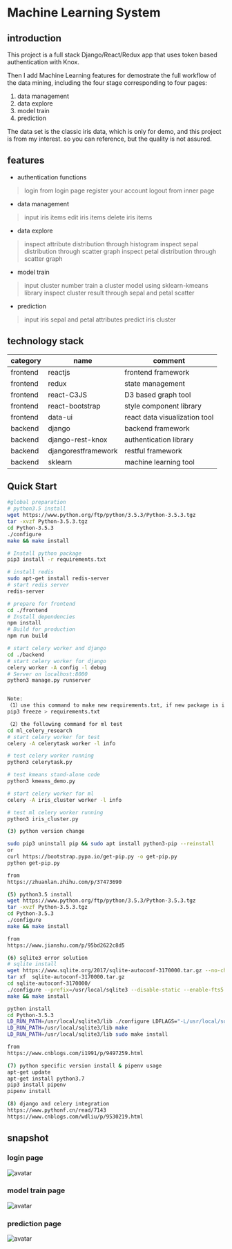 # Machine Learning System

## introduction

This project is a full stack Django/React/Redux app that uses token based authentication with Knox.

Then I add Machine Learning features for demostrate the full workflow of the data mining, including the four stage corresponding to four pages:
1. data management
2. data explore
3. model train
4. prediction

The data set is the classic iris data, which is only for demo, and this project is from my interest. so you can reference, but the quality is not assured.

## features

* authentication functions
> login from login page
> register your account
> logout from inner page

* data management
> input iris items
> edit iris items
> delete iris items

* data explore
> inspect attribute distribution through histogram
> inspect sepal distribution through scatter graph
> inspect petal distribution through scatter graph

* model train
> input cluster number
> train a cluster model using sklearn-kmeans library
> inspect cluster result through sepal and petal scatter

* prediction
> input iris sepal and petal attributes
> predict iris cluster

## technology stack


category | name | comment
---------|----------|---------
 frontend | reactjs | frontend framework
 frontend | redux | state management
 frontend | react-C3JS | D3 based graph tool
 frontend | react-bootstrap | style component library
 frontend | data-ui | react data visualization tool
 backend | django | backend framework
 backend | django-rest-knox | authentication library
 backend | djangorestframework | restful framework
 backend | sklearn | machine learning tool

## Quick Start

```bash
#global preparation
# python3.5 install
wget https://www.python.org/ftp/python/3.5.3/Python-3.5.3.tgz
tar -xvzf Python-3.5.3.tgz
cd Python-3.5.3
./configure
make && make install

# Install python package
pip3 install -r requirements.txt

# install redis
sudo apt-get install redis-server
# start redis server
redis-server

# prepare for frontend
cd ./frontend
# Install dependencies
npm install
# Build for production
npm run build

# start celery worker and django
cd ./backend
# start celery worker for django
celery worker -A config -l debug
# Server on localhost:8000
python3 manage.py runserver


Note:
（1）use this command to make new requirements.txt, if new package is installed.
pip3 freeze > requirements.txt

（2）the following command for ml test
cd ml_celery_research
# start celery worker for test
celery -A celerytask worker -l info

# test celery worker running
python3 celerytask.py

# test kmeans stand-alone code
python3 kmeans_demo.py

# start celery worker for ml
celery -A iris_cluster worker -l info

# test ml celery worker running
python3 iris_cluster.py

(3) python version change

sudo pip3 uninstall pip && sudo apt install python3-pip --reinstall
or
curl https://bootstrap.pypa.io/get-pip.py -o get-pip.py
python get-pip.py

from
https://zhuanlan.zhihu.com/p/37473690

(5) python3.5 install
wget https://www.python.org/ftp/python/3.5.3/Python-3.5.3.tgz
tar -xvzf Python-3.5.3.tgz
cd Python-3.5.3
./configure
make && make install

from
https://www.jianshu.com/p/95bd2622c8d5

(6) sqlite3 error solution
# sqlite install
wget https://www.sqlite.org/2017/sqlite-autoconf-3170000.tar.gz --no-check-certificate
tar xf  sqlite-autoconf-3170000.tar.gz
cd sqlite-autoconf-3170000/
./configure --prefix=/usr/local/sqlite3 --disable-static --enable-fts5 --enable-json1 CFLAGS="-g -O2 -DSQLITE_ENABLE_FTS3=1 -DSQLITE_ENABLE_FTS4=1 -DSQLITE_ENABLE_RTREE=1"
make && make install

python install
cd Python-3.5.3
LD_RUN_PATH=/usr/local/sqlite3/lib ./configure LDFLAGS="-L/usr/local/sqlite3/lib" CPPFLAGS="-I /usr/local/sqlite3/include"
LD_RUN_PATH=/usr/local/sqlite3/lib make
LD_RUN_PATH=/usr/local/sqlite3/lib sudo make install

from
https://www.cnblogs.com/i1991/p/9497259.html

(7) python specific version install & pipenv usage
apt-get update
apt-get install python3.7
pip3 install pipenv
pipenv install

(8) django and celery integration
https://www.pythonf.cn/read/7143
https://www.cnblogs.com/wdliu/p/9530219.html

```

## snapshot

### login page
![avatar](./snapshot/loginpage.png)

### model train page
![avatar](./snapshot/train.png)

### prediction page
![avatar](./snapshot/predict.png)


